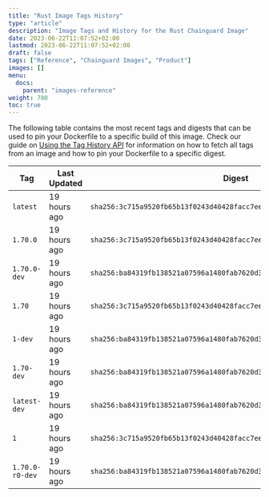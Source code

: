 ```yaml
---
title: "Rust Image Tags History"
type: "article"
description: "Image Tags and History for the Rust Chainguard Image"
date: 2023-06-22T11:07:52+02:00
lastmod: 2023-06-22T11:07:52+02:00
draft: false
tags: ["Reference", "Chainguard Images", "Product"]
images: []
menu:
  docs:
    parent: "images-reference"
weight: 700
toc: true
---
```


The following table contains the most recent tags and digests that can be used to pin your Dockerfile to a specific build of this image. Check our guide on [Using the Tag History API](/chainguard/chainguard-images/using-the-tag-history-api/) for information on how to fetch all tags from an image and how to pin your Dockerfile to a specific digest.

| Tag             | Last Updated | Digest                                                                    |
|-----------------|--------------|---------------------------------------------------------------------------|
| `latest`        | 19 hours ago | `sha256:3c715a9520fb65b13f0243d40428facc7ee4db83a179b0d44cc7c8b3b5947ec4` |
| `1.70.0`        | 19 hours ago | `sha256:3c715a9520fb65b13f0243d40428facc7ee4db83a179b0d44cc7c8b3b5947ec4` |
| `1.70.0-dev`    | 19 hours ago | `sha256:ba84319fb138521a07596a1480fab7620d39a79de94ed9f6179209165bf70bdc` |
| `1.70`          | 19 hours ago | `sha256:3c715a9520fb65b13f0243d40428facc7ee4db83a179b0d44cc7c8b3b5947ec4` |
| `1-dev`         | 19 hours ago | `sha256:ba84319fb138521a07596a1480fab7620d39a79de94ed9f6179209165bf70bdc` |
| `1.70-dev`      | 19 hours ago | `sha256:ba84319fb138521a07596a1480fab7620d39a79de94ed9f6179209165bf70bdc` |
| `latest-dev`    | 19 hours ago | `sha256:ba84319fb138521a07596a1480fab7620d39a79de94ed9f6179209165bf70bdc` |
| `1`             | 19 hours ago | `sha256:3c715a9520fb65b13f0243d40428facc7ee4db83a179b0d44cc7c8b3b5947ec4` |
| `1.70.0-r0-dev` | 19 hours ago | `sha256:ba84319fb138521a07596a1480fab7620d39a79de94ed9f6179209165bf70bdc` |
